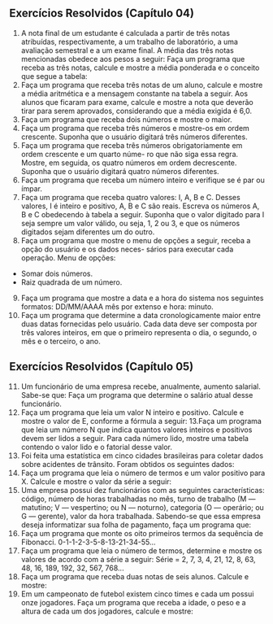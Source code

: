 ## Exercícios Resolvidos (Capítulo 04)

1. A nota final de um estudante é calculada a partir de três notas atribuídas, respectivamente, a um trabalho de laboratório, a uma avaliação semestral e a um exame final. A média das três notas mencionadas obedece aos pesos a seguir: Faça um programa que receba as três notas, calcule e mostre a média ponderada e o conceito que segue a tabela:
2. Faça um programa que receba três notas de um aluno, calcule e mostre a média aritmética e a mensagem constante na tabela a seguir. Aos alunos que ficaram para exame, calcule e mostre a nota que deverão tirar para serem aprovados, considerando que a média exigida é 6,0.
3. Faça um programa que receba dois números e mostre o maior.
4. Faça um programa que receba três números e mostre-os em ordem crescente. Suponha que o usuário digitará três números diferentes.
5. Faça um programa que receba três números obrigatoriamente em ordem crescente e um quarto núme- ro que não siga essa regra. Mostre, em seguida, os quatro números em ordem decrescente. Suponha que o usuário digitará quatro números diferentes.
6. Faça um programa que receba um número inteiro e verifique se é par ou ímpar.
7. Faça um programa que receba quatro valores: I, A, B e C. Desses valores, I é inteiro e positivo, A, B e C são reais. Escreva os números A, B e C obedecendo à tabela a seguir. Suponha que o valor digitado para I seja sempre um valor válido, ou seja, 1, 2 ou 3, e que os números digitados sejam diferentes um do outro.
8. Faça um programa que mostre o menu de opções a seguir, receba a opção do usuário e os dados neces- sários para executar cada operação. Menu de opções:
- Somar dois números.
- Raiz quadrada de um número.
9. Faça um programa que mostre a data e a hora do sistema nos seguintes formatos: DD/MM/AAAA mês por extenso e hora: minuto.
10. Faça um programa que determine a data cronologicamente maior entre duas datas fornecidas pelo usuário. Cada data deve ser composta por três valores inteiros, em que o primeiro representa o dia, o segundo, o mês e o terceiro, o ano.
  
## Exercícios Resolvidos (Capítulo 05)

11. Um funcionário de uma empresa recebe, anualmente, aumento salarial. Sabe-se que: Faça um programa que determine o salário atual desse funcionário.
12. Faça um programa que leia um valor N inteiro e positivo. Calcule e mostre o valor de E, conforme a fórmula a seguir:
13.Faça um programa que leia um número N que indica quantos valores inteiros e positivos devem ser lidos a seguir. Para cada número lido, mostre uma tabela contendo o valor lido e o fatorial desse valor.
14. Foi feita uma estatística em cinco cidades brasileiras para coletar dados sobre acidentes de trânsito. Foram obtidos os seguintes dados:
15. Faça um programa que leia o número de termos e um valor positivo para X. Calcule e mostre o valor da série a seguir:
16. Uma empresa possui dez funcionários com as seguintes características: código, número de horas trabalhadas no mês, turno de trabalho (M — matutino; V — vespertino; ou N — noturno), categoria (O — operário; ou G — gerente), valor da hora trabalhada. Sabendo-se que essa empresa deseja informatizar sua folha de pagamento, faça um programa que:
17. Faça um programa que monte os oito primeiros termos da sequência de Fibonacci. 0-1-1-2-3-5-8-13-21-34-55...
18. Faça um programa que leia o número de termos, determine e mostre os valores de acordo com a série a seguir: Série = 2, 7, 3, 4, 21, 12, 8, 63, 48, 16, 189, 192, 32, 567, 768...
19. Faça um programa que receba duas notas de seis alunos. Calcule e mostre:
20. Em um campeonato de futebol existem cinco times e cada um possui onze jogadores. Faça um programa que receba a idade, o peso e a altura de cada um dos jogadores, calcule e mostre:

